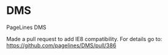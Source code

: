 DMS
===

PageLines DMS

Made a pull request to add IE8 compatibility. For details go to: https://github.com/pagelines/DMS/pull/386
